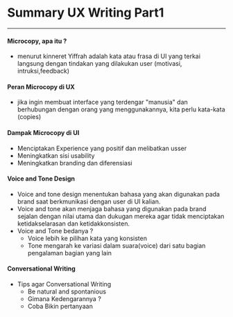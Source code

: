 # Summary UX Writing Part1
---

#### Microcopy, apa itu ?
- menurut kinneret Yiffrah adalah kata atau frasa di UI yang terkai langsung dengan tindakan yang dilakukan user
(motivasi, intruksi,feedback)

#### Peran Microcopy di UX
- jika ingin membuat interface yang terdengar "manusia" dan berhubungan dengan orang yang menggunakannya, kita perlu kata-kata (copies)

#### Dampak Microcopy di UI
- Menciptakan Experience yang positif dan melibatkan usser
- Meningkatkan sisi usability
- Meningkatkan branding dan diferensiasi

#### Voice and Tone Design
- Voice and tone design menentukan bahasa yang akan digunakan pada brand saat berkmunikasi dengan user di UI kalian.
- Voice and tone akan menjaga bahasa yang digunakan pada brand sejalan dengan nilai utama dan dukugan mereka agar tidak menciptakan ketidakselarasan dan ketidakkonsisten.
- Voice and Tone bedanya ?
	- Voice lebih ke pilihan kata yang konsisten
	- Tone mengarah ke variasi dalam suara(voice) dari satu bagian pengalaman bagian yang lain


#### Conversational Writing
- Tips agar Conversational Writing
	- Be natural and spontanious
	- Gimana Kedengarannya ?
	- Coba Bikin pertanyaan 

